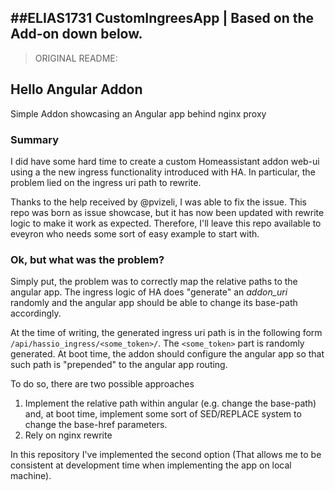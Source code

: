 ##ELIAS1731 CustomIngreesApp | Based on the Add-on down below.
---

>ORIGINAL README:

## Hello Angular Addon

Simple Addon showcasing an Angular app behind nginx proxy 

### Summary
I did have some hard time to create a custom Homeassistant addon web-ui using a the new ingress functionality introduced with HA.
In particular, the problem lied on the ingress uri path to rewrite. 

Thanks to the help received by @pvizeli, I was able to fix the issue. This repo was born as issue showcase, but it has now been updated with
rewrite logic to make it work as expected. Therefore, I'll leave this repo available to eveyron who needs some sort of easy example to start
with.

### Ok, but what was the problem?
Simply put, the problem was to correctly map the relative paths to the angular app. 
The ingress logic of HA does "generate" an _addon_uri_ randomly and the angular app should be able to change its base-path accordingly.

At the time of writing, the generated ingress uri path is in the following form `/api/hassio_ingress/<some_token>/`. The `<some_token>` part is randomly generated.
At boot time, the addon should configure the angular app so that such path is "prepended" to the angular app routing. 

To do so, there are two possible approaches
1. Implement the relative path within angular (e.g. change the base-path) and, at boot time, implement some sort of SED/REPLACE system to change the base-href parameters.
1. Rely on nginx rewrite

In this repository I've implemented the second option (That allows me to be consistent at development time when implementing the app on local machine).


